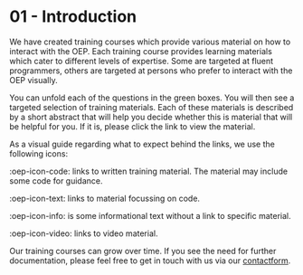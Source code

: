 # 01 - Introduction

We have created training courses which provide various material on how to interact with
the OEP. Each training course provides learning materials which cater to different
levels of expertise. Some are targeted at fluent programmers, others are targeted at
persons who prefer to interact with the OEP visually.

You can unfold each of the questions in the green boxes. You will then see a targeted
selection of training materials. Each of these materials is described by a short
abstract that will help you decide whether this is material that will be helpful for
you. If it is, please click the link to view the material.

As a visual guide regarding what to expect behind the links, we use the following icons:

:oep-icon-code: links to written training material. The material may include some code for guidance.

:oep-icon-text: links to material focussing on code.

:oep-icon-info: is some informational text without a link to specific material.

:oep-icon-video: links to video material.

Our training courses can grow over time. If you see the need for further documentation,
please feel free to get in touch with us via our
[contactform](https://openenergy-platform.org/contact/).
